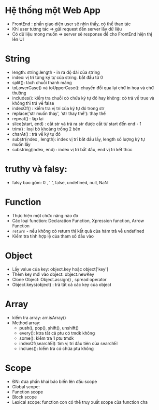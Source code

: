 # Hệ thống một Web App

- FrontEnd : phần giao diện user sẽ nhìn thấy, có thể thao tác
- Khi user tương tác => gửi request đến server lấy dữ liệu
- Có dữ liệu mong muốn => server sẽ response để cho FrontEnd hiện thị lên UI

# String

- length: string.length - in ra độ dài của string
- index: vị trí từng ký tự của string. bắt đầu từ 0
- split(): tách chuỗi thành mảng
- toLowerCase() và toUpperCase(): chuyển đổi qua lại chữ in hoa và chữ thường
- includes(): kiểm tra chuỗi có chứa ký tự đó hay không: có trả về true và không thì trả về false
- indexOf() : kiểm tra vị trí của ký tự đó trong str
- replace('str muốn thay', 'str thay thế'): thay thế
- repeat() : lặp lại
- slice(start, end) : cắt str và trả ra str được cắt từ start đến end - 1
- trim() : loại bỏ khoảng trống 2 bên
- charAt() : trả về ký tự đó
- substr(index , length): index vị trí bắt đầu lấy, length số lượng ký tự muốn lấy
- substring(index, end) : index vị trí bắt đầu, end vị trí kết thúc

# truthy và falsy:

- falsy bao gồm: 0 , ' ', false, undefined, null, NaN

# Function

- Thực hiện một chức năng nào đó
- Các loại function: Declaration Function, Xpression function, Arrow Function
- `return` - nếu không có return thì kết quả của hàm trả về undefined
- Kiểm tra tính hợp lệ của tham số đầu vào

# Object

- Lấy value của key: object.key hoặc object['key']
- Thêm key mới vào object: object.newKey
- Clone Object: Object.assign() , spread operator
- Object.keys(object) : trả tất cả các key của object

# Array

- kiểm tra array: arr.isArray()
- Method array:
  - push(), pop(), shift(), unshift()
  - every(): ktra tất cả ptu có tmdk không
  - some(): kiểm tra 1 ptu tmdk
  - indexOf(searchEl): tìm vị trí đầu tiên của searchEl
  - inclues(): kiểm tra có chứa ptu không

# Scope

- ĐN: đưa phần khai báo biến lên đầu scope
- Global scope:
- Function scope
- Block scope
- Lexical scope: function con có thể truy xuất scope của function cha
